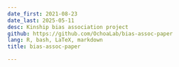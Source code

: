 ```yaml
---
date_first: 2021-08-23
date_last: 2025-05-11
desc: Kinship bias association project
github: https://github.com/OchoaLab/bias-assoc-paper
lang: R, bash, LaTeX, markdown
title: bias-assoc-paper

---
```

